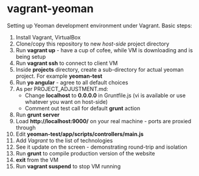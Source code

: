 vagrant-yeoman
==============

Setting up Yeoman development environment under Vagrant. Basic steps: 

1. Install Vagrant, VirtualBox
2. Clone/copy this repository to new *host-side* project directory
3. Run **vagrant up** - have a cup of cofee, while VM is downloading and is being setup
4. Run **vagrant ssh** to connect to client VM
5. Inside **projects** directory, create a sub-directory for actual yeoman project. For example **yeoman-test**
6. Run **yo angular** - agree to all default choices
7. As per PROJECT_ADJUSTMENT.md:
    - Change **localhost** to **0.0.0.0** in Gruntfile.js (vi is available or use whatever you want on host-side)
    - Comment out test call for default **grunt** action
8. Run **grunt server**
9. Load **http://localhost:9000/** on your real machine - ports are proxied through
10. Edit **yeoman-test/app/scripts/controllers/main.js**
11. Add *Vagrant* to the list of technologies
12. See it update on the screen - demonstrating round-trip and isolation
13. Run **grunt** to compile production version of the website
14. **exit** from the VM
15. Run **vagrant suspend** to stop VM running

